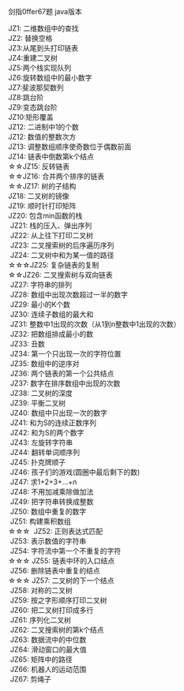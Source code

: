 剑指0ffer67题 java版本

  JZ1: 二维数组中的查找  
  JZ2: 替换空格  
  JZ3:从尾到头打印链表  
  JZ4:重建二叉树  
  JZ5:两个栈实现队列  
  JZ6:旋转数组中的最小数字  
  JZ7:斐波那契数列  
  JZ8:跳台阶  
  JZ9:变态跳台阶  
  JZ10:矩形覆盖  
  JZ12: 二进制中1的个数  
  JZ12: 数值的整数次方  
  JZ13: 调整数组顺序使奇数位于偶数前面  
  JZ14: 链表中倒数第k个结点  
☆☆JZ15: 反转链表  
☆☆JZ16: 合并两个排序的链表  
☆☆JZ17: 树的子结构  
  JZ18: 二叉树的镜像  
  JZ19: 顺时针打印矩阵  
  JZ20: 包含min函数的栈  
  JZ21: 栈的压入、弹出序列  
  JZ22: 从上往下打印二叉树  
  JZ23: 二叉搜索树的后序遍历序列  
  JZ24: 二叉树中和为某一值的路径  
☆☆☆JZ25: 复杂链表的复制  
☆☆JZ26: 二叉搜索树与双向链表  
  JZ27: 字符串的排列  
  JZ28: 数组中出现次数超过一半的数字  
  JZ29: 最小的K个数  
  JZ30: 连续子数组的最大和  
  JZ31: 整数中1出现的次数（从1到n整数中1出现的次数）  
  JZ32: 把数组排成最小的数  
  JZ33: 丑数  
  JZ34: 第一个只出现一次的字符位置  
  JZ35: 数组中的逆序对  
  JZ36: 两个链表的第一个公共结点  
  JZ37: 数字在排序数组中出现的次数  
  JZ38: 二叉树的深度  
  JZ39: 平衡二叉树  
  JZ40: 数组中只出现一次的数字  
  JZ41: 和为S的连续正数序列  
  JZ42: 和为S的两个数字  
  JZ43: 左旋转字符串  
  JZ44: 翻转单词顺序列  
  JZ45: 扑克牌顺子  
  JZ46: 孩子们的游戏(圆圈中最后剩下的数)  
  JZ47: 求1+2+3+...+n  
  JZ48: 不用加减乘除做加法  
  JZ49: 把字符串转换成整数  
  JZ50: 数组中重复的数字  
  JZ51: 构建乘积数组  
☆☆☆  JZ52: 正则表达式匹配  
  JZ53: 表示数值的字符串  
  JZ54: 字符流中第一个不重复的字符  
☆☆☆ JZ55: 链表中环的入口结点  
  JZ56: 删除链表中重复的结点  
☆☆☆ JZ57: 二叉树的下一个结点  
  JZ58: 对称的二叉树  
  JZ59: 按之字形顺序打印二叉树  
  JZ60: 把二叉树打印成多行  
  JZ61: 序列化二叉树  
  JZ62: 二叉搜索树的第k个结点  
  JZ63: 数据流中的中位数  
  JZ64: 滑动窗口的最大值  
  JZ65: 矩阵中的路径  
  JZ66: 机器人的运动范围  
  JZ67: 剪绳子  

